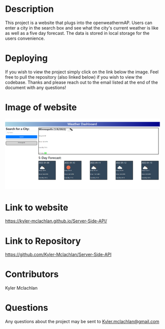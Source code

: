 # Description

This project is a website that plugs into the openweathermAP. Users can enter a city in the search box and see what the city's current weather is like as well as a five day forecast. The data is stored in local storage for the users convenience.

# Deploying

If you wish to view the project simply click on the link below the image. Feel free to pull the repository (also linked below) if you wish to view the codebase. Thanks and please reach out to the email listed at the end of the document with any questions!

# Image of website
![plot](./image_of_website.PNG)

# Link to website

https://kyler-mclachlan.github.io/Server-Side-API/

# Link to Repository 

https://github.com/Kyler-Mclachlan/Server-Side-API

# Contributors 
Kyler Mclachlan 


# Questions 

Any questions about the project may be sent to Kyler.mclachlan@gmail.com